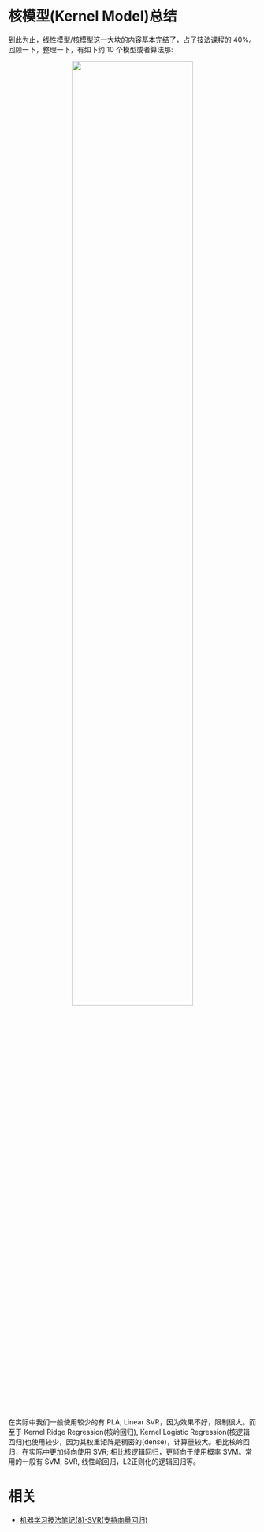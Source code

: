
# 核模型(Kernel Model)总结

到此为止，线性模型/核模型这一大块的内容基本完结了，占了技法课程的 40%。回顾一下，整理一下，有如下约 10 个模型或者算法那:


<p align="center">
    <img width="70%" height="70%" src="http://images.iterate.site/blog/image/20190827/3AOqH7OpYkM1.png?imageslim">
</p>

在实际中我们一般使用较少的有 PLA, Linear SVR，因为效果不好，限制很大。而至于 Kernel Ridge Regression(核岭回归), Kernel Logistic Regression(核逻辑回归)也使用较少，因为其权重矩阵是稠密的(dense)，计算量较大。相比核岭回归，在实际中更加倾向使用 SVR; 相比核逻辑回归，更倾向于使用概率 SVM。常用的一般有 SVM, SVR, 线性岭回归，L2正则化的逻辑回归等。



# 相关

- [机器学习技法笔记(8)-SVR(支持向量回归)](https://shomy.top/2017/03/09/support-vector-regression/)
